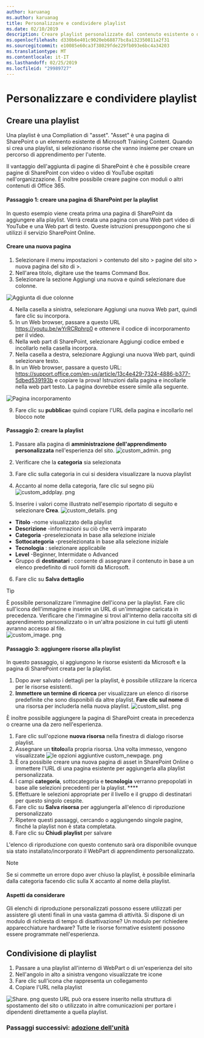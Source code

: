 ```yaml
---
author: karuanag
ms.author: karuanag
title: Personalizzare e condividere playlist
ms.date: 02/10/2019
description: Creare playlist personalizzate dal contenuto esistente o dalle nuove pagine di SharePoint
ms.openlocfilehash: d330b6e401c9020eb68877bc8a132350811a2f31
ms.sourcegitcommit: e10085e60ca3f38029fde229fb093e6bc4a34203
ms.translationtype: MT
ms.contentlocale: it-IT
ms.lasthandoff: 02/25/2019
ms.locfileid: "29989727"
---
```

# <a name="customize-and-share-playlists"></a>Personalizzare e condividere playlist

## <a name="create-a-playlist"></a>Creare una playlist

Una playlist è una Compliation di "asset". "Asset" è una pagina di SharePoint o un elemento esistente di Microsoft Training Content. Quando si crea una playlist, si selezionano risorse che vanno insieme per creare un percorso di apprendimento per l'utente.  

Il vantaggio dell'aggiunta di pagine di SharePoint è che è possibile creare pagine di SharePoint con video o video di YouTube ospitati nell'organizzazione. È inoltre possibile creare pagine con moduli o altri contenuti di Office 365.  

#### <a name="step-1-create-a-sharepoint-page-for-your-playlist"></a>Passaggio 1: creare una pagina di SharePoint per la playlist
In questo esempio viene creata prima una pagina di SharePoint da aggiungere alla playlist. Verrà creata una pagina con una Web part video di YouTube e una Web part di testo.  Queste istruzioni presuppongono che si utilizzi il servizio SharePoint Online. 

#### <a name="create-a-new-page"></a>Creare una nuova pagina
1.  Selezionare il menu impostazioni > contenuto del sito > pagine del sito > nuova pagina del sito di >.
2.  Nell'area titolo, digitare use the teams Command Box.
3.  Selezionare la sezione Aggiungi una nuova e quindi selezionare due colonne.

![Aggiunta di due colonne](media/clo365addtwocolumn.png)

4.  Nella casella a sinistra, selezionare Aggiungi una nuova Web part, quindi fare clic su incorpora. 
5.  In un Web browser, passare a questo URL https://youtu.be/wYrRCRphrp0 e ottenere il codice di incorporamento per il video. 
6.  Nella web part di SharePoint, selezionare Aggiungi codice embed e incollarlo nella casella incorpora. 
7.  Nella casella a destra, selezionare Aggiungi una nuova Web part, quindi selezionare testo. 
8.  In un Web browser, passare a questo URL: https://support.office.com/en-us/article/13c4e429-7324-4886-b377-5dbed539193b e copiare la prova! Istruzioni dalla pagina e incollarle nella web part testo. La pagina dovrebbe essere simile alla seguente. 

![Pagina incorporamento](media/clo365teamscommandbox.png)

9.  Fare clic su **pubblica**e quindi copiare l'URL della pagina e incollarlo nel blocco note

#### <a name="step-2-create-the-playlist"></a>Passaggio 2: creare la playlist

1. Passare alla pagina di **amministrazione dell'apprendimento personalizzata** nell'esperienza del sito. ![custom_admin. png](media/custom_admin.png)
1. Verificare che la **categoria** sia selezionata 
1. Fare clic sulla categoria in cui si desidera visualizzare la nuova playlist
1. Accanto al nome della categoria, fare clic sul segno più ![custom_addplay. png](media/custom_addplay.png)

1. Inserire i valori come illustrato nell'esempio riportato di seguito e selezionare **Crea**. ![custom_details. png](media/custom_details.png)
- **Titolo** -nome visualizzato della playlist
- **Descrizione** -informazioni su ciò che verrà imparato
- **Categoria** -preselezionata in base alla selezione iniziale
- **Sottocategoria** -preselezionata in base alla selezione iniziale
- **Tecnologia** : selezionare applicabile
- **Level** -Beginner, Intermidate o Advanced
- Gruppo di **destinatari** : consente di assegnare il contenuto in base a un elenco predefinito di ruoli forniti da Microsoft.

6. Fare clic su **Salva dettaglio**

> [!TIP]
> È possibile personalizzare l'immagine dell'icona per la playlist.  Fare clic sull'icona dell'immagine e inserire un URL di un'immagine caricata in precedenza.  Verificare che l'immagine si trovi all'interno della raccolta siti di apprendimento personalizzato o in un'altra posizione in cui tutti gli utenti avranno accesso al file.  
![custom_image. png](media/custom_image.png)

#### <a name="step-3-add-assets-to-the-playlist"></a>Passaggio 3: aggiungere risorse alla playlist
In questo passaggio, si aggiungono le risorse esistenti da Microsoft e la pagina di SharePoint creata per la playlist. 

1. Dopo aver salvato i dettagli per la playlist, è possibile utilizzare la ricerca per le risorse esistenti.
1. **Immettere un termine di ricerca** per visualizzare un elenco di risorse predefinite che sono disponibili da altre playlist. **Fare clic sul nome** di una risorsa per includerla nella nuova playlist. ![custom_slist. png](media/custom_slist.png)

È inoltre possibile aggiungere la pagina di SharePoint creata in precedenza o crearne una da zero nell'esperienza.

1. Fare clic sull'opzione **nuova risorsa** nella finestra di dialogo risorse playlist.
1. Assegnare un **titolo**alla propria risorsa. Una volta immesso, vengono visualizzate ![le opzioni aggiuntive custom_newpage. png](media/custom_newpage.png)
1. È ora possibile creare una nuova pagina di asset in SharePoint Online o immettere l'URL di una pagina esistente per aggiungerla alla playlist personalizzata. 
1. I campi **categoria**, sottocategoria e **tecnologia** verranno prepopolati in base alle selezioni precedenti per la playlist. ****
1. Effettuare le selezioni appropriate per il livello e il gruppo di destinatari per questo singolo cespite.  
1. Fare clic su **Salva risorsa** per aggiungerla all'elenco di riproduzione personalizzato
1. Ripetere questi passaggi, cercando o aggiungendo singole pagine, finché la playlist non è stata completata. 
1. Fare clic su **Chiudi playlist** per salvare

L'elenco di riproduzione con questo contenuto sarà ora disponibile ovunque sia stato installato/incorporato il WebPart di apprendimento personalizzato. 

> [!NOTE]
> Se si commette un errore dopo aver chiuso la playlist, è possibile eliminarla dalla categoria facendo clic sulla X accanto al nome della playlist.  

#### <a name="things-to-think-about"></a>Aspetti da considerare

Gli elenchi di riproduzione personalizzati possono essere utilizzati per assistere gli utenti finali in una vasta gamma di attività.  Si dispone di un modulo di richiesta di tempo di disattivazione?  Un modulo per richiedere apparecchiature hardware?  Tutte le risorse formative esistenti possono essere programmate nell'esperienza.  

## <a name="share-playlists"></a>Condivisione di playlist

1. Passare a una playlist all'interno di WebPart o di un'esperienza del sito
1. Nell'angolo in alto a sinistra vengono visualizzate tre icone
1. Fare clic sull'icona che rappresenta un collegamento
1. Copiare l'URL nella playlist

![Share. png](media/share.png) questo URL può ora essere inserito nella struttura di spostamento del sito o utilizzato in altre comunicazioni per portare i dipendenti direttamente a quella playlist. 

### <a name="next-steps---drive-adoptiondriveadoptionmd"></a>Passaggi successivi: [adozione dell'unità](driveadoption.md)

